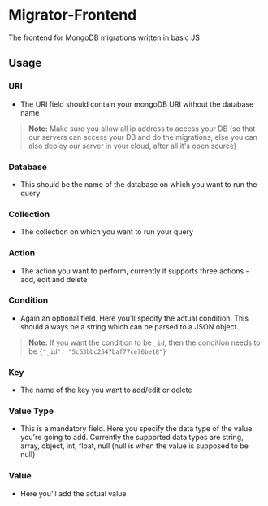 # Migrator-Frontend
The frontend for MongoDB migrations written in basic JS

## Usage
### URI
* The URI field should contain your mongoDB URI without the database name
> **Note:** Make sure you allow all ip address to access your DB (so that our servers can access your DB and do the migrations, else you can also deploy our server in your cloud, after all it's open source)

### Database
* This should be the name of the database on which you want to run the query

### Collection
* The collection on which you want to run your query

### Action
* The action you want to perform, currently it supports three actions - add, edit and delete

### Condition
* Again an optional field. Here you'll specify the actual condition. This should always be a string which can be parsed to a JSON object.
> **Note:** If you want the condition to be `_id`, then the condition needs to be 
`{"_id": "5c63bbc2547baf77ce76be18"}`

### Key
* The name of the key you want to add/edit or delete

### Value Type
* This is a mandatory field. Here you specify the data type of the value you're going to add. Currently the supported data types are string, array, object, int, float, null (null is when the value is supposed to be null)

### Value
* Here you'll add the actual value